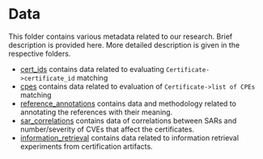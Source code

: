 # Data

This folder contains various metadata related to our research. Brief description is provided here. More detailed description is given in the respective folders.

- [cert_ids](cert_ids) contains data related to evaluating `Certificate->certificate_id` matching
- [cpes](cpes) contains data related to evaluation of `Certificate->list of CPEs` matching
- [reference_annotations](reference_annotations) contains data and methodology related to annotating the references with their meaning.
- [sar_correlations](sar_correlations) contains data of correlations between SARs and number/severity of CVEs that affect the certificates.
- [information_retrieval](information_retrieval) contains data related to information retrieval experiments from certification artifacts.
